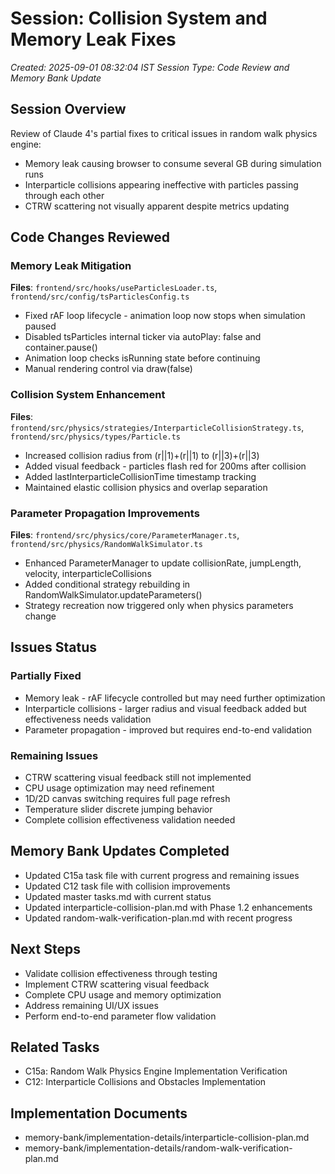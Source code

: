 # Session: Collision System and Memory Leak Fixes
*Created: 2025-09-01 08:32:04 IST*
*Session Type: Code Review and Memory Bank Update*

## Session Overview
Review of Claude 4's partial fixes to critical issues in random walk physics engine:
- Memory leak causing browser to consume several GB during simulation runs
- Interparticle collisions appearing ineffective with particles passing through each other  
- CTRW scattering not visually apparent despite metrics updating

## Code Changes Reviewed

### Memory Leak Mitigation
**Files**: `frontend/src/hooks/useParticlesLoader.ts`, `frontend/src/config/tsParticlesConfig.ts`
- Fixed rAF loop lifecycle - animation loop now stops when simulation paused
- Disabled tsParticles internal ticker via autoPlay: false and container.pause()
- Animation loop checks isRunning state before continuing
- Manual rendering control via draw(false)

### Collision System Enhancement  
**Files**: `frontend/src/physics/strategies/InterparticleCollisionStrategy.ts`, `frontend/src/physics/types/Particle.ts`
- Increased collision radius from (r||1)+(r||1) to (r||3)+(r||3)
- Added visual feedback - particles flash red for 200ms after collision
- Added lastInterparticleCollisionTime timestamp tracking
- Maintained elastic collision physics and overlap separation

### Parameter Propagation Improvements
**Files**: `frontend/src/physics/core/ParameterManager.ts`, `frontend/src/physics/RandomWalkSimulator.ts`
- Enhanced ParameterManager to update collisionRate, jumpLength, velocity, interparticleCollisions
- Added conditional strategy rebuilding in RandomWalkSimulator.updateParameters()
- Strategy recreation now triggered only when physics parameters change

## Issues Status

### Partially Fixed
- Memory leak - rAF lifecycle controlled but may need further optimization
- Interparticle collisions - larger radius and visual feedback added but effectiveness needs validation
- Parameter propagation - improved but requires end-to-end validation

### Remaining Issues
- CTRW scattering visual feedback still not implemented
- CPU usage optimization may need refinement
- 1D/2D canvas switching requires full page refresh
- Temperature slider discrete jumping behavior
- Complete collision effectiveness validation needed

## Memory Bank Updates Completed
- Updated C15a task file with current progress and remaining issues
- Updated C12 task file with collision improvements
- Updated master tasks.md with current status
- Updated interparticle-collision-plan.md with Phase 1.2 enhancements
- Updated random-walk-verification-plan.md with recent progress

## Next Steps
- Validate collision effectiveness through testing
- Implement CTRW scattering visual feedback
- Complete CPU usage and memory optimization
- Address remaining UI/UX issues
- Perform end-to-end parameter flow validation

## Related Tasks
- C15a: Random Walk Physics Engine Implementation Verification
- C12: Interparticle Collisions and Obstacles Implementation

## Implementation Documents
- memory-bank/implementation-details/interparticle-collision-plan.md
- memory-bank/implementation-details/random-walk-verification-plan.md